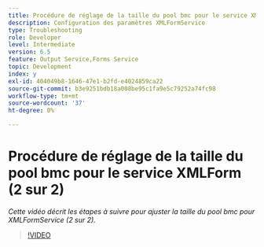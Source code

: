 ```yaml
---
title: Procédure de réglage de la taille du pool bmc pour le service XMLForm (2 sur 2)
description: Configuration des paramètres XMLFormService
type: Troubleshooting
role: Developer
level: Intermediate
version: 6.5
feature: Output Service,Forms Service
topic: Development
index: y
exl-id: 404049b8-1646-47e1-b2fd-e4024859ca22
source-git-commit: b3e9251bdb18a008be95c1fa9e5c79252a74fc98
workflow-type: tm+mt
source-wordcount: '37'
ht-degree: 0%

---
```



# Procédure de réglage de la taille du pool bmc pour le service XMLForm (2 sur 2)

*Cette vidéo décrit les étapes à suivre pour ajuster la taille du pool bmc pour XMLFormService (2 sur 2).*

>[!VIDEO](https://video.tv.adobe.com/v/335553?quality=12&learn=on)
